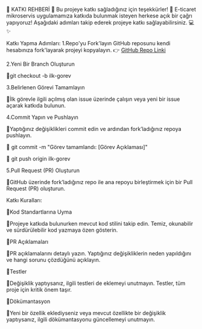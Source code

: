 🚀 KATKI REHBERİ 🚀
Bu projeye katkı sağladığınız için teşekkürler! 🙏
E-ticaret mikroservis uygulamamıza katkıda bulunmak isteyen herkese açık bir çağrı yapıyoruz! Aşağıdaki adımları takip ederek projeye katkı sağlayabilirsiniz. 💻✨

Katkı Yapma Adımları:
1.Repo'yu Fork'layın
GitHub reposunu kendi hesabınıza fork'layarak projeyi kopyalayın.
👉 [GitHub Repo Linki](https://github.com/orhanturkmenoglu/ecommerce-microservices-springboot)

2.Yeni Bir Branch Oluşturun

🔹git checkout -b ilk-gorev

3.Belirlenen Görevi Tamamlayın

🔹İlk görevle ilgili açılmış olan issue üzerinde çalışın veya yeni bir issue açarak katkıda bulunun.

4.Commit Yapın ve Pushlayın

🔹Yaptığınız değişiklikleri commit edin ve ardından fork’ladığınız repoya pushlayın.

🔹 git commit -m "Görev tamamlandı: [Görev Açıklaması]"

🔹 git push origin ilk-gorev

5.Pull Request (PR) Oluşturun

🔹GitHub üzerinde fork’ladığınız repo ile ana repoyu birleştirmek için bir Pull Request (PR) oluşturun.

Katkı Kuralları:

🔹Kod Standartlarına Uyma


🔹Projeye katkıda bulunurken mevcut kod stilini takip edin. Temiz, okunabilir ve sürdürülebilir kod yazmaya özen gösterin.

🔹PR Açıklamaları

🔹PR açıklamalarını detaylı yazın. Yaptığınız değişikliklerin neden yapıldığını ve hangi sorunu çözdüğünü açıklayın.

🔹Testler

🔹Değişiklik yaptıysanız, ilgili testleri de eklemeyi unutmayın. Testler, tüm proje için kritik önem taşır.

🔹Dökümantasyon

🔹Yeni bir özellik eklediyseniz veya mevcut özellikte bir değişiklik yaptıysanız, ilgili dökümantasyonu güncellemeyi unutmayın.
